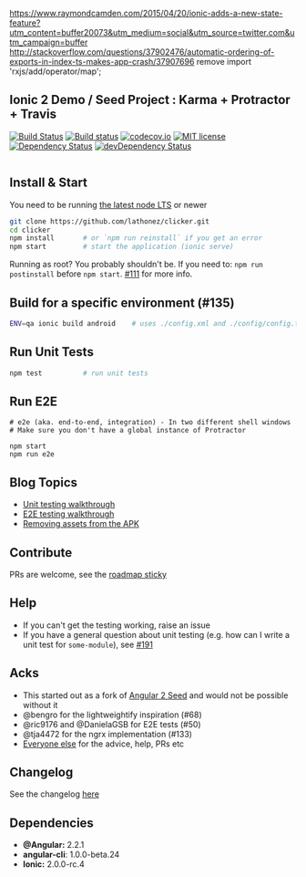https://www.raymondcamden.com/2015/04/20/ionic-adds-a-new-state-feature?utm_content=buffer20073&utm_medium=social&utm_source=twitter.com&utm_campaign=buffer
http://stackoverflow.com/questions/37902476/automatic-ordering-of-exports-in-index-ts-makes-app-crash/37907696
remove import 'rxjs/add/operator/map';



## Ionic 2 Demo / Seed Project : Karma + Protractor + Travis
[![Build Status](https://travis-ci.org/lathonez/clicker.svg?branch=master)](https://travis-ci.org/lathonez/clicker) [![Build status](https://ci.appveyor.com/api/projects/status/github/lathonez/clicker?svg=true)](https://ci.appveyor.com/project/lathonez/clicker) [![codecov.io](https://codecov.io/github/lathonez/clicker/coverage.svg?branch=master)](https://codecov.io/github/lathonez/clicker?branch=master) [![MIT license](http://img.shields.io/badge/license-MIT-brightgreen.svg)](http://opensource.org/licenses/MIT) [![Dependency Status](https://david-dm.org/lathonez/clicker/status.svg)](https://david-dm.org/lathonez/clicker) [![devDependency Status](https://david-dm.org/lathonez/clicker/dev-status.svg)](https://david-dm.org/lathonez/clicker#info=devDependencies)
<p align="center">
  <img src="http://lathonez.github.io/images/ionic2_unit_testing/clicker.gif" alt=""/>
</p>

## Install & Start

You need to be running [the latest node LTS](https://nodejs.org/en/download/) or newer

```bash
git clone https://github.com/lathonez/clicker.git
cd clicker
npm install       # or `npm run reinstall` if you get an error
npm start         # start the application (ionic serve)
```

Running as root? You probably shouldn't be. If you need to: `npm run postinstall` before `npm start`. [#111](https://github.com/lathonez/clicker/issues/111) for more info.

## Build for a specific environment (#135)
```bash
ENV=qa ionic build android    # uses ./config.xml and ./config/config.ts from ./config/qa
```

## Run Unit Tests
```bash
npm test          # run unit tests
```

## Run E2E
```
# e2e (aka. end-to-end, integration) - In two different shell windows
# Make sure you don't have a global instance of Protractor

npm start
npm run e2e
```

## Blog Topics

* [Unit testing walkthrough](http://lathonez.com/2016/ionic-2-unit-testing/)
* [E2E testing walkthrough](http://lathonez.com/2016/ionic-2-e2e-testing/)
* [Removing assets from the APK](http://lathonez.com/2016/cordova-remove-assets/)

## Contribute
PRs are welcome, see the [roadmap sticky](https://github.com/lathonez/clicker/issues/38)

## Help

* If you can't get the testing working, raise an issue
* If you have a general question about unit testing (e.g. how can I write a unit test for `some-module`), see [#191](https://github.com/lathonez/clicker/issues/191)

## Acks

* This started out as a fork of [Angular 2 Seed](https://github.com/mgechev/angular2-seed) and would not be possible without it
* @bengro for the lightweightify inspiration (#68)
* @ric9176 and @DanielaGSB for E2E tests (#50)
* @tja4472 for the ngrx implementation (#133)
* [Everyone else](https://github.com/lathonez/clicker/graphs/contributors) for the advice, help, PRs etc

## Changelog

See the changelog [here](https://github.com/lathonez/clicker/blob/master/CHANGELOG.md)

## Dependencies

* **@Angular:** 2.2.1
* **angular-cli**: 1.0.0-beta.24
* **Ionic:** 2.0.0-rc.4